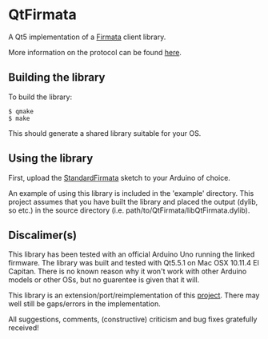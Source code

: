 # QtFirmata
A Qt5 implementation of a [Firmata](https://github.com/firmata/arduino) client library.

More information on the protocol can be found [here](http://firmata.org/wiki/V2.3ProtocolDetails).

## Building the library
To build the library:

```
$ qmake
$ make
```

This should generate a shared library suitable for your OS.

## Using the library
First, upload the [StandardFirmata](https://github.com/firmata/arduino/blob/master/examples/StandardFirmata/StandardFirmata.ino) sketch to your Arduino of choice.

An example of using this library is included in the 'example' directory. This project assumes that you have built the library and placed the output (dylib, so etc.) in the source directory (i.e. path/to/QtFirmata/libQtFirmata.dylib).

## Discalimer(s)
This library has been tested with an official Arduino Uno running the linked firmware. The library was built and tested with Qt5.5.1 on Mac OSX 10.11.4 El Capitan. There is no known reason why it won't work with other Arduino models or other OSs, but no guarentee is given that it will.

This library is an extension/port/reimplementation of this [project](https://code.google.com/archive/p/firmatator/). There may well still be gaps/errors in the implementation.

All suggestions, comments, (constructive) criticism and bug fixes gratefully received!
